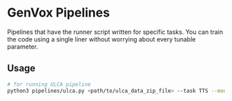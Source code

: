 # GenVox Pipelines
Pipelines that have the runner script written for specific tasks. You can train the code using a single liner without worrying about every tunable parameter.

## Usage
```bash
# for running ULCA pipeline
python3 pipelines/ulca.py <path/to/ulca_data_zip_file> --task TTS --model Tacotron2 --ada
```
